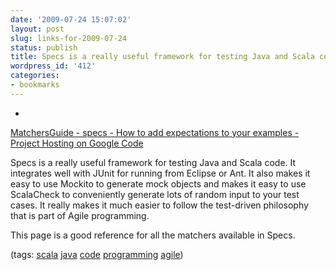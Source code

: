 ```yaml
---
date: '2009-07-24 15:07:02'
layout: post
slug: links-for-2009-07-24
status: publish
title: Specs is a really useful framework for testing Java and Scala code
wordpress_id: '412'
categories:
- bookmarks
---
```


  *


[MatchersGuide -  specs -  How to add expectations to your examples - Project Hosting on Google Code](http://code.google.com/p/specs/wiki/MatchersGuide)


Specs is a really useful framework for testing Java and Scala code.  It integrates well with JUnit for running from Eclipse or Ant.  It also makes it easy to use Mockito to generate mock objects and makes it easy to use ScalaCheck to conveniently generate lots of random input to your test cases.  It really makes it much easier to follow the test-driven philosophy that is part of Agile programming.

This page is a good reference for all the matchers available in Specs.


(tags: [scala](http://delicious.com/eob/scala) [java](http://delicious.com/eob/java) [code](http://delicious.com/eob/code) [programming](http://delicious.com/eob/programming) [agile](http://delicious.com/eob/agile))




